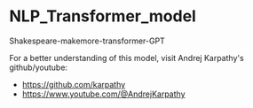 # NLP_Transformer_model
Shakespeare-makemore-transformer-GPT

For a better understanding of this model, visit Andrej Karpathy's github/youtube:
- https://github.com/karpathy
- https://www.youtube.com/@AndrejKarpathy